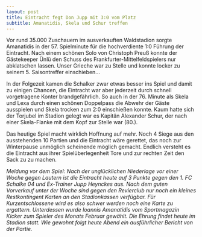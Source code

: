 ```yaml
---
layout: post
title: Eintracht fegt Don Jupp mit 3:0 vom Platz
subtitle: Amanatidis, Skela und Schur treffen
---
```


Vor rund 35.000 Zuschauern im ausverkauften Waldstadion sorgte Amanatidis in der 57. Spielminute für die hochverdiente 1:0 Führung der Eintracht. Nach einem schönen Solo von Christoph Preuß konnte der Gästekeeper Ünlü den Schuss des Frankfurter-Mittelfeldspielers nur abklatschen lassen. Unser Grieche war zu Stelle und konnte locker zu seinem 5. Saisontreffer einschieben...

In der Folgezeit kamen die Schalker zwar etwas besser ins Spiel und damit zu einigen Chancen, die Eintracht war aber jederzeit durch schnell vorgetragene Konter brandgefährlich. So auch in der 76. Minute als Skela und Lexa durch einen schönen Doppelpass die Abwehr der Gäste ausspielen und Skela trocken zum 2:0 einschießen konnte. Kaum hatte sich der Torjubel im Stadion gelegt war es Kapitän Alexander Schur, der nach einer Skela-Flanke mit dem Kopf zur Stelle war (80.).

Das heutige Spiel macht wirklich Hoffnung auf mehr. Noch 4 Siege aus den ausstehenden 10 Partien und die Eintracht wäre gerettet, das noch zur Winterpause unmöglich scheinende möglich gemacht. Endlich versteht es die Eintracht aus ihrer Spielüberlegenheit Tore und zur rechten Zeit den Sack zu zu machen.

_Meldung vor dem Spiel: Nach der unglücklichen Niederlage vor einer Woche gegen Lautern ist die Eintracht heute auf 3 Punkte gegen den 1. FC Schalke 04 und Ex-Trainer Jupp Heynckes aus. Nach dem guten Vorverkauf unter der Woche sind gegen den Revierclub nur noch ein kleines Restkontingent Karten an den Stadionkassen verfügbar. Für Kurzentschlossene wird es also schwer werden noch eine Karte zu ergattern. Unterdessen wurde Ioannis Amanatidis vom Sportmagazin Kicker zum Spieler des Monats Februar gewählt. Die Ehrung findet heute im Stadion statt. Wie gewohnt folgt heute Abend ein ausführlicher Bericht von der Partie._

